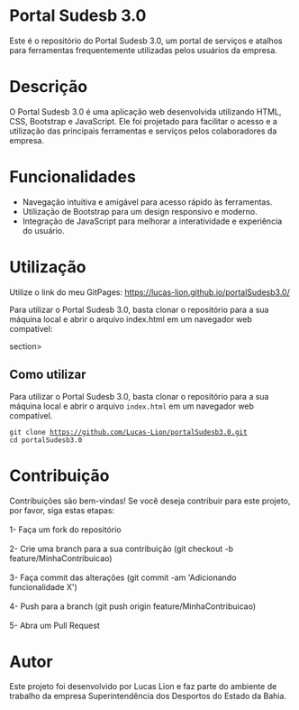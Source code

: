 # Portal Sudesb 3.0
Este é o repositório do Portal Sudesb 3.0, um portal de serviços e atalhos para ferramentas frequentemente utilizadas pelos usuários da empresa.

<strong><h1>Descrição</h1></strong>

O Portal Sudesb 3.0 é uma aplicação web desenvolvida utilizando HTML, CSS, Bootstrap e JavaScript. Ele foi projetado para facilitar o acesso e a utilização das principais ferramentas e serviços pelos colaboradores da empresa.

<strong><h1>Funcionalidades</h1></strong>

- Navegação intuitiva e amigável para acesso rápido às ferramentas.
- Utilização de Bootstrap para um design responsivo e moderno.
- Integração de JavaScript para melhorar a interatividade e experiência do usuário.

<strong><h1>Utilização</h1></strong>

Utilize o link do meu GitPages: https://lucas-lion.github.io/portalSudesb3.0/

Para utilizar o Portal Sudesb 3.0, basta clonar o repositório para a sua máquina local e abrir o arquivo index.html em um navegador web compatível:

section>
      <h2>Como utilizar</h2>
      <p>Para utilizar o Portal Sudesb 3.0, basta clonar o repositório para a sua máquina local e abrir o arquivo <code>index.html</code> em um navegador web compatível.</p>
      <div class="terminal">
        <code>git clone https://github.com/Lucas-Lion/portalSudesb3.0.git
cd portalSudesb3.0</code>
      </div>
</section>


<strong><h1>Contribuição</h1></strong>

Contribuições são bem-vindas! Se você deseja contribuir para este projeto, por favor, siga estas etapas:
<br> <br>
1- Faça um fork do repositório <br> <br>
2- Crie uma branch para a sua contribuição (git checkout -b feature/MinhaContribuicao) <br> <br>
3- Faça commit das alterações (git commit -am 'Adicionando funcionalidade X') <br> <br>
4- Push para a branch (git push origin feature/MinhaContribuicao) <br> <br>
5- Abra um Pull Request <br>

<strong><h1>Autor</h1></strong>

Este projeto foi desenvolvido por Lucas Lion e faz parte do ambiente de trabalho da empresa Superintendência dos Desportos do Estado da Bahia.
